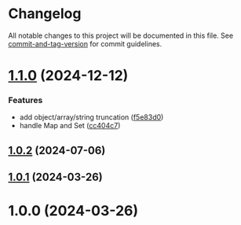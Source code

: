 # Changelog

All notable changes to this project will be documented in this file. See [commit-and-tag-version](https://github.com/absolute-version/commit-and-tag-version) for commit guidelines.

# [1.1.0](https://github.com/dmnsgn/value-inspector/compare/v1.0.2...v1.1.0) (2024-12-12)


### Features

* add object/array/string truncation ([f5e83d0](https://github.com/dmnsgn/value-inspector/commit/f5e83d0b28e417c13664ff2400e0de2334826b2f))
* handle Map and Set ([cc404c7](https://github.com/dmnsgn/value-inspector/commit/cc404c709a48cf0f4ce1df7468e2a2105d1e9ab6))



## [1.0.2](https://github.com/dmnsgn/value-inspector/compare/v1.0.1...v1.0.2) (2024-07-06)



## [1.0.1](https://github.com/dmnsgn/value-inspector/compare/v1.0.0...v1.0.1) (2024-03-26)



# 1.0.0 (2024-03-26)
